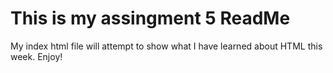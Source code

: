 # This is my assingment 5 ReadMe
My index html file will attempt to show what I have learned about HTML this week. Enjoy!
